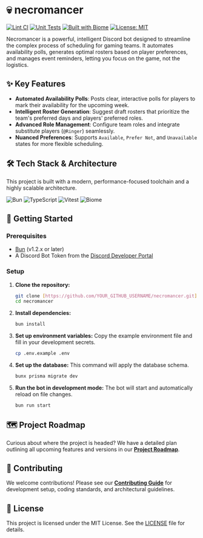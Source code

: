 # 💀 necromancer

[![Lint CI](https://github.com/YOUR_GITHUB_USERNAME/necromancer/actions/workflows/lint.yml/badge.svg)](https://github.com/YOUR_GITHUB_USERNAME/necromancer/actions/workflows/lint.yml) [![Unit Tests](https://github.com/YOUR_GITHUB_USERNAME/necromancer/actions/workflows/test.yml/badge.svg)](https://github.com/YOUR_GITHUB_USERNAME/necromancer/actions/workflows/test.yml) [![Built with Biome](https://img.shields.io/badge/built%20with-Biome-60A5FA?logo=biome&style=flat)](https://biomejs.dev/) [![License: MIT](https://img.shields.io/badge/License-MIT-yellow.svg)](https://opensource.org/licenses/MIT)

Necromancer is a powerful, intelligent Discord bot designed to streamline the complex process of scheduling for gaming teams. It automates availability polls, generates optimal rosters based on player preferences, and manages event reminders, letting you focus on the game, not the logistics.

## ✨ Key Features

-   **Automated Availability Polls**: Posts clear, interactive polls for players to mark their availability for the upcoming week.
-   **Intelligent Roster Generation**: Suggest draft rosters that prioritize the team's preferred days and players' preferred roles.
-   **Advanced Role Management**: Configure team roles and integrate substitute players (`@Ringer`) seamlessly.
-   **Nuanced Preferences**: Supports `Available`, `Prefer Not`, and `Unavailable` states for more flexible scheduling.

## 🛠️ Tech Stack & Architecture

This project is built with a modern, performance-focused toolchain and a highly scalable architecture.

![Bun](https://img.shields.io/badge/Bun-%23000000.svg?style=for-the-badge&logo=bun)
![TypeScript](https://img.shields.io/badge/typescript-%23007ACC.svg?style=for-the-badge&logo=typescript&logoColor=white)
![Vitest](https://img.shields.io/badge/vitest-%236E9F18.svg?style=for-the-badge&logo=vitest&logoColor=white)
![Biome](https://img.shields.io/badge/biome-60A5FA?style=for-the-badge&logo=biome&logoColor=white)

## 🚀 Getting Started

### Prerequisites

-   [Bun](https://bun.sh/) (v1.2.x or later)
-   A Discord Bot Token from the [Discord Developer Portal](https://discord.com/developers/applications)

### Setup

1.  **Clone the repository:**
    ```bash
    git clone [https://github.com/YOUR_GITHUB_USERNAME/necromancer.git](https://github.com/YOUR_GITHUB_USERNAME/necromancer.git)
    cd necromancer
    ```

2.  **Install dependencies:**
    ```bash
    bun install
    ```

3.  **Set up environment variables:**
    Copy the example environment file and fill in your development secrets.
    ```bash
    cp .env.example .env
    ```

4.  **Set up the database:**
    This command will apply the database schema.
    ```bash
    bunx prisma migrate dev
    ```

5.  **Run the bot in development mode:**
    The bot will start and automatically reload on file changes.
    ```bash
    bun run start
    ```

## 🗺️ Project Roadmap

Curious about where the project is headed? We have a detailed plan outlining all upcoming features and versions in our [**Project Roadmap**](./docs/ROADMAP.md).

## 🤝 Contributing

We welcome contributions! Please see our [**Contributing Guide**](./docs/CONTRIBUTING.md) for development setup, coding standards, and architectural guidelines.

## 📄 License

This project is licensed under the MIT License. See the [LICENSE](./LICENSE) file for details.
